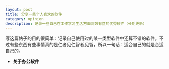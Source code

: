 ```yaml
---
layout: post
title: 分享一些个人喜欢的软件
category: opinion
description: 记录一些自己在工作学习生活方面高效有益的优秀软件（长期更新）
---
```


写这篇帖子的目的很简单：记录自己使用过的某一类型软件中还算不错的软件。不过有些东西有些事情真的是仁者见仁智者见智，所以一句话：适合自己的就是合适自己的。

* **关于办公软件**

